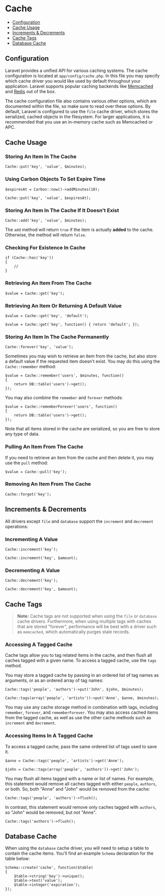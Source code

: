 # Cache

* [Configuration](cache.md#configuration)
* [Cache Usage](cache.md#cache-usage)
* [Increments & Decrements](cache.md#increments-and-decrements)
* [Cache Tags](cache.md#cache-tags)
* [Database Cache](cache.md#database-cache)

## Configuration

Laravel provides a unified API for various caching systems. The cache configuration is located at `app/config/cache.php`. In this file you may specify which cache driver you would like used by default throughout your application. Laravel supports popular caching backends like [Memcached](http://memcached.org) and [Redis](http://redis.io) out of the box.

The cache configuration file also contains various other options, which are documented within the file, so make sure to read over these options. By default, Laravel is configured to use the `file` cache driver, which stores the serialized, cached objects in the filesystem. For larger applications, it is recommended that you use an in-memory cache such as Memcached or APC.

## Cache Usage

### Storing An Item In The Cache

```text
Cache::put('key', 'value', $minutes);
```

### Using Carbon Objects To Set Expire Time

```text
$expiresAt = Carbon::now()->addMinutes(10);

Cache::put('key', 'value', $expiresAt);
```

### Storing An Item In The Cache If It Doesn't Exist

```text
Cache::add('key', 'value', $minutes);
```

The `add` method will return `true` if the item is actually **added** to the cache. Otherwise, the method will return `false`.

### Checking For Existence In Cache

```text
if (Cache::has('key'))
{
    //
}
```

### Retrieving An Item From The Cache

```text
$value = Cache::get('key');
```

### Retrieving An Item Or Returning A Default Value

```text
$value = Cache::get('key', 'default');

$value = Cache::get('key', function() { return 'default'; });
```

### Storing An Item In The Cache Permanently

```text
Cache::forever('key', 'value');
```

Sometimes you may wish to retrieve an item from the cache, but also store a default value if the requested item doesn't exist. You may do this using the `Cache::remember` method:

```text
$value = Cache::remember('users', $minutes, function()
{
    return DB::table('users')->get();
});
```

You may also combine the `remember` and `forever` methods:

```text
$value = Cache::rememberForever('users', function()
{
    return DB::table('users')->get();
});
```

Note that all items stored in the cache are serialized, so you are free to store any type of data.

### Pulling An Item From The Cache

If you need to retrieve an item from the cache and then delete it, you may use the `pull` method:

```text
$value = Cache::pull('key');
```

### Removing An Item From The Cache

```text
Cache::forget('key');
```

## Increments & Decrements

All drivers except `file` and `database` support the `increment` and `decrement` operations:

### Incrementing A Value

```text
Cache::increment('key');

Cache::increment('key', $amount);
```

### Decrementing A Value

```text
Cache::decrement('key');

Cache::decrement('key', $amount);
```

## Cache Tags

> **Note:** Cache tags are not supported when using the `file` or `database` cache drivers. Furthermore, when using multiple tags with caches that are stored "forever", performance will be best with a driver such as `memcached`, which automatically purges stale records.

### Accessing A Tagged Cache

Cache tags allow you to tag related items in the cache, and then flush all caches tagged with a given name. To access a tagged cache, use the `tags` method.

You may store a tagged cache by passing in an ordered list of tag names as arguments, or as an ordered array of tag names:

```text
Cache::tags('people', 'authors')->put('John', $john, $minutes);

Cache::tags(array('people', 'artists'))->put('Anne', $anne, $minutes);
```

You may use any cache storage method in combination with tags, including `remember`, `forever`, and `rememberForever`. You may also access cached items from the tagged cache, as well as use the other cache methods such as `increment` and `decrement`.

### Accessing Items In A Tagged Cache

To access a tagged cache, pass the same ordered list of tags used to save it.

```text
$anne = Cache::tags('people', 'artists')->get('Anne');

$john = Cache::tags(array('people', 'authors'))->get('John');
```

You may flush all items tagged with a name or list of names. For example, this statement would remove all caches tagged with either `people`, `authors`, or both. So, both "Anne" and "John" would be removed from the cache:

```text
Cache::tags('people', 'authors')->flush();
```

In contrast, this statement would remove only caches tagged with `authors`, so "John" would be removed, but not "Anne".

```text
Cache::tags('authors')->flush();
```

## Database Cache

When using the `database` cache driver, you will need to setup a table to contain the cache items. You'll find an example `Schema` declaration for the table below:

```text
Schema::create('cache', function($table)
{
    $table->string('key')->unique();
    $table->text('value');
    $table->integer('expiration');
});
```

